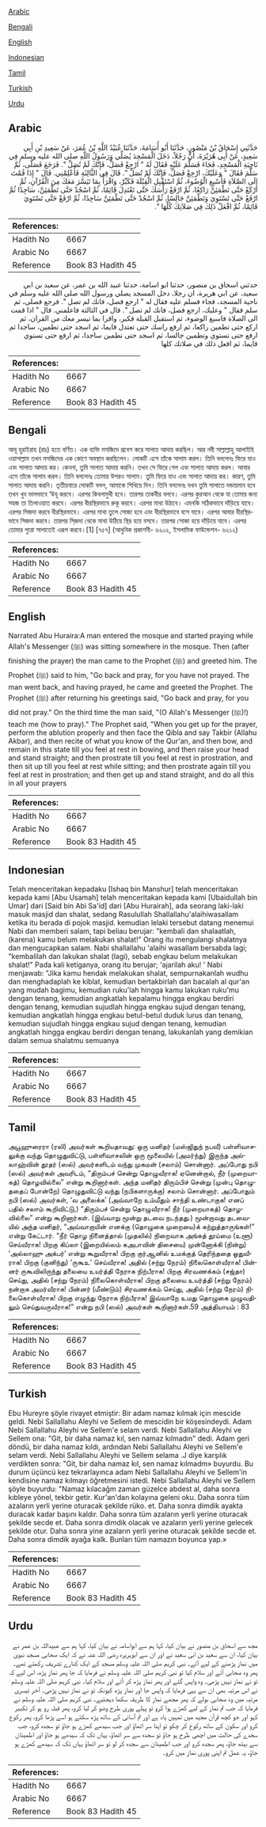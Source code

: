 [Arabic](#arabic)

[Bengali](#bengali)

[English](#english)

[Indonesian](#indonesian)

[Tamil](#tamil)

[Turkish](#turkish)

[Urdu](#urdu)

## Arabic


<div dir="rtl" lang="ar" style={{fontSize:'larger',backgroundColor:'#f8f9fa',padding:20}}>
حَدَّثَنِي إِسْحَاقُ بْنُ مَنْصُورٍ، حَدَّثَنَا أَبُو أُسَامَةَ، حَدَّثَنَا عُبَيْدُ اللَّهِ بْنُ عُمَرَ، عَنْ سَعِيدِ بْنِ أَبِي سَعِيدٍ، عَنْ أَبِي هُرَيْرَةَ، أَنَّ رَجُلاً، دَخَلَ الْمَسْجِدَ يُصَلِّي وَرَسُولُ اللَّهِ صلى الله عليه وسلم فِي نَاحِيَةِ الْمَسْجِدِ، فَجَاءَ فَسَلَّمَ عَلَيْهِ فَقَالَ لَهُ ‏"‏ ارْجِعْ فَصَلِّ، فَإِنَّكَ لَمْ تُصَلِّ ‏"‏‏.‏ فَرَجَعَ فَصَلَّى، ثُمَّ سَلَّمَ فَقَالَ ‏"‏ وَعَلَيْكَ، ارْجِعْ فَصَلِّ، فَإِنَّكَ لَمْ تُصَلِّ ‏"‏‏.‏ قَالَ فِي الثَّالِثَةِ فَأَعْلِمْنِي‏.‏ قَالَ ‏"‏ إِذَا قُمْتَ إِلَى الصَّلاَةِ فَأَسْبِغِ الْوُضُوءَ، ثُمَّ اسْتَقْبِلِ الْقِبْلَةَ فَكَبِّرْ، وَاقْرَأْ بِمَا تَيَسَّرَ مَعَكَ مِنَ الْقُرْآنِ، ثُمَّ ارْكَعْ حَتَّى تَطْمَئِنَّ رَاكِعًا، ثُمَّ ارْفَعْ رَأْسَكَ حَتَّى تَعْتَدِلَ قَائِمًا، ثُمَّ اسْجُدْ حَتَّى تَطْمَئِنَّ، سَاجِدًا ثُمَّ ارْفَعْ حَتَّى تَسْتَوِيَ وَتَطْمَئِنَّ جَالِسًا، ثُمَّ اسْجُدْ حَتَّى تَطْمَئِنَّ سَاجِدًا، ثُمَّ ارْفَعْ حَتَّى تَسْتَوِيَ قَائِمًا، ثُمَّ افْعَلْ ذَلِكَ فِي صَلاَتِكَ كُلِّهَا ‏"‏‏.‏
</div>
<div style={{backgroundColor:'#f8f9fa',padding:20, marginBottom: 10}}><table> <thead> <tr> <th>References:</th> <th></th> </tr> </thead> <tbody><tr><td>Hadith No</td><td>6667</td></tr><tr><td>Arabic No</td><td>6667</td></tr><tr><td>Reference</td><td>Book 83 Hadith 45</td></tr></tbody></table></div>


<div dir="rtl" lang="ar" style={{fontSize:'larger',backgroundColor:'#f8f9fa',padding:20}}>
حدثني اسحاق بن منصور، حدثنا ابو اسامة، حدثنا عبيد الله بن عمر، عن سعيد بن ابي سعيد، عن ابي هريرة، ان رجلا، دخل المسجد يصلي ورسول الله صلى الله عليه وسلم في ناحية المسجد، فجاء فسلم عليه فقال له " ارجع فصل، فانك لم تصل ". فرجع فصلى، ثم سلم فقال " وعليك، ارجع فصل، فانك لم تصل ". قال في الثالثة فاعلمني. قال " اذا قمت الى الصلاة فاسبغ الوضوء، ثم استقبل القبلة فكبر، واقرا بما تيسر معك من القران، ثم اركع حتى تطمين راكعا، ثم ارفع راسك حتى تعتدل قايما، ثم اسجد حتى تطمين، ساجدا ثم ارفع حتى تستوي وتطمين جالسا، ثم اسجد حتى تطمين ساجدا، ثم ارفع حتى تستوي قايما، ثم افعل ذلك في صلاتك كلها
</div>
<div style={{backgroundColor:'#f8f9fa',padding:20, marginBottom: 10}}><table> <thead> <tr> <th>References:</th> <th></th> </tr> </thead> <tbody><tr><td>Hadith No</td><td>6667</td></tr><tr><td>Arabic No</td><td>6667</td></tr><tr><td>Reference</td><td>Book 83 Hadith 45</td></tr></tbody></table></div>

## Bengali


<div dir="ltr" lang="bn" style={{fontSize:'larger',backgroundColor:'#f8f9fa',padding:20}}>
আবূ হুরাইরাহ (রাঃ) হতে বর্ণিত। এক ব্যক্তি মসজিদে প্রবেশ করে সালাত আদায় করছিল। আর নবী সাল্লাল্লাহু আলাইহি ওয়াসাল্লাম তখন মসজিদের এক কোণে অবস্থান করছিলেন। লোকটি এসে তাঁকে সালাম করল। তিনি বললেনঃ ফিরে যাও এবং সালাত আদায় কর। কেননা, তুমি সালাত আদায় করনি। তখন সে ফিরে গেল এবং সালাত আদায় করল। আবার এসে তাঁকে সালাম করল। তিনি বললেনঃ তোমার উপরও সালাম। তুমি ফিরে যাও এবং সালাত আদায় কর। কারণ, তুমি সালাত আদায় করনি। তৃতীয়বারে লোকটি বলল, আমাকে শিখিয়ে দিন। তিনি বললেনঃ যখন তুমি সালাতে দন্ডায়মান হবে তখন খুব ভালভাবে ‘উযূ করবে। এরপর কিবলামুখী হবে। তারপর তাকবীর বলবে। এরপর কুরআন থেকে যা তোমার জন্য সহজ তা তিলাওয়াত করবে। এরপর ধীরস্থিরভাবে রুকূ করবে। এরপর মাথা উঠাবে। এমনকি সঠিকভাবে দাঁড়িয়ে যাবে। এরপর সিজদা করবে ধীরস্থিরভাবে। এরপর মাথা তুলে সোজা হবে এবং ধীরস্থিরভাবে বসে যাবে। এরপর আবার ধীরস্থিরভাবে সিজদা করবে। তারপর সি্জদা থেকে মাথা উঠিয়ে স্থির হয়ে বসবে। তারপর সোজা হয়ে দাঁড়িয়ে যাবে। এরপর তোমার পুরো সালাতেই এরূপ করবে।[1] [৭৫৭] (আধুনিক প্রকাশনী- ৬২০২, ইসলামিক ফাউন্ডেশন- ৬২১২)
</div>
<div style={{backgroundColor:'#f8f9fa',padding:20, marginBottom: 10}}><table> <thead> <tr> <th>References:</th> <th></th> </tr> </thead> <tbody><tr><td>Hadith No</td><td>6667</td></tr><tr><td>Arabic No</td><td>6667</td></tr><tr><td>Reference</td><td>Book 83 Hadith 45</td></tr></tbody></table></div>

## English


<div dir="ltr" lang="en" style={{fontSize:'larger',backgroundColor:'#f8f9fa',padding:20}}>
Narrated Abu Huraira:A man entered the mosque and started praying while Allah's Messenger (ﷺ) was sitting somewhere in the mosque. Then (after finishing the prayer) the man came to the Prophet (ﷺ) and greeted him. The Prophet (ﷺ) said to him, "Go back and pray, for you have not prayed. The man went back, and having prayed, he came and greeted the Prophet. The Prophet (ﷺ) after returning his greetings said, "Go back and pray, for you did not pray." On the third time the man said, "(O Allah's Messenger (ﷺ)!) teach me (how to pray)." The Prophet said, "When you get up for the prayer, perform the ablution properly and then face the Qibla and say Takbir (Allahu Akbar), and then recite of what you know of the Qur'an, and then bow, and remain in this state till you feel at rest in bowing, and then raise your head and stand straight; and then prostrate till you feel at rest in prostration, and then sit up till you feel at rest while sitting; and then prostrate again till you feel at rest in prostration; and then get up and stand straight, and do all this in all your prayers
</div>
<div style={{backgroundColor:'#f8f9fa',padding:20, marginBottom: 10}}><table> <thead> <tr> <th>References:</th> <th></th> </tr> </thead> <tbody><tr><td>Hadith No</td><td>6667</td></tr><tr><td>Arabic No</td><td>6667</td></tr><tr><td>Reference</td><td>Book 83 Hadith 45</td></tr></tbody></table></div>

## Indonesian


<div dir="ltr" lang="id" style={{fontSize:'larger',backgroundColor:'#f8f9fa',padding:20}}>
Telah menceritakan kepadaku [Ishaq bin Manshur] telah menceritakan kepada kami [Abu Usamah] telah menceritakan kepada kami [Ubaidullah bin Umar] dari [Said bin Abi Sa'id] dari [Abu Hurairah], ada seorang laki-laki masuk masjid dan shalat, sedang Rasulullah Shallallahu'alaihiwasallam ketika itu berada di pojok masjid. kemudian lelaki tersebut datang menemui Nabi dan memberi salam, tapi beliau berujar: "kembali dan shalaatlah, (karena) kamu belum melakukan shalat!" Orang itu mengulangi shalatnya dan mengucapkan salam. Nabi shallallahu 'alaihi wasallam bersabda lagi; "kembalilah dan lakukan shalat (lagi), sebab engkau belum melakukan shalat!" Pada kali ketiganya, orang itu berujar; 'ajarilah aku! ' Nabi menjawab: "Jika kamu hendak melakukan shalat, sempurnakanlah wudhu dan menghadaplah ke kiblat, kemudian bertakbirlah dan bacalah al qur'an yang mudah bagimu, kemudian ruku'lah hingga kamu lakukan ruku'mu dengan tenang, kemudian angkatlah kepalamu hingga engkau berdiri dengan tenang, kemudian sujudlah hingga engkau sujud dengan tenang, kemudian angkatlah hingga engkau betul-betul duduk lurus dan tenang, kemudian sujudlah hingga engkau sujud dengan tenang, kemudian angkatlah hingga engkau berdiri dengan tenang, lakukanlah yang demikian dalam semua shalatmu semuanya
</div>
<div style={{backgroundColor:'#f8f9fa',padding:20, marginBottom: 10}}><table> <thead> <tr> <th>References:</th> <th></th> </tr> </thead> <tbody><tr><td>Hadith No</td><td>6667</td></tr><tr><td>Arabic No</td><td>6667</td></tr><tr><td>Reference</td><td>Book 83 Hadith 45</td></tr></tbody></table></div>

## Tamil


<div dir="ltr" lang="ta" style={{fontSize:'larger',backgroundColor:'#f8f9fa',padding:20}}>
அபூஹுரைரா (ரலி) அவர்கள் கூறியதாவது: ஒரு மனிதர் (மஸ்ஜிதுந் நபவீ) பள்ளிவாசலுக்கு வந்து தொழுதுவிட்டு, பள்ளிவாசலின் ஒரு மூலையில் (அமர்ந்து) இருந்த அல்லாஹ்வின் தூதர் (ஸல்) அவர்களிடம் வந்து முகமன் (சலாம்) சொன்னார். அப்போது நபி (ஸல்) அவர்கள் அவரிடம், “திரும்பச் சென்று தொழுவீராக! ஏனென்றால், நீர் (முறையாகத்) தொழவில்லை” என்று கூறினார்கள். அந்த மனிதர் திரும்பிச் சென்று (முன்பு தொழுததைப் போன்றே) தொழுதுவிட்டு வந்து (நபிகளாருக்கு) சலாம் சொன்னார். அப்போதும் நபி (ஸல்) அவர்கள், ‘வ அலைக்க’ (அவ்வாறே உம்மீதும் சாந்தி உண்டாகுக! எனப் பதில் சலாம் கூறிவிட்டு,) “திரும்பச் சென்று தொழுவீராக! நீர் (முறையாகத்) தொழவில்லை” என்று கூறினார்கள். (இவ்வாறு மூன்று தடவை நடந்தது.) மூன்றாவது தடவையில் அந்த மனிதர், “அவ்வாறாயின் எனக்கு (தொழுகை முறையை)க் கற்றுத்தாருங்கள்!” என்று கேட்டார். “நீர் தொழ நினைத்தால் (முதலில்) நிறைவாக அங்கத் தூய்மை (உளூ) செய்வீராக! பிறகு கிப்லா (இறையில்லம் கஅபாவின் திசையை) முன்னோக்கி (நின்று) ‘அல்லாஹு அக்பர்’ என்று கூறுவீராக! பிறகு குர்ஆனில் உமக்குத் தெரிந்ததை ஓதுவீராக! பிறகு (குனிந்து) ‘ருகூஉ’ செய்வீராக! அதில் (சற்று நேரம்) நிலைகொள்வீராக! பின்னர் ருகூவிலிருந்து தலையை உயர்த்தி நேராக நிற்பீராக! பிறகு சிரவணக்கம் (சஜ்தா) செய்து, அதில் (சற்று நேரம்) நிலைகொள்வீராக! பிறகு தலையை உயர்த்தி (சற்று நேரம்) நன்றாக அமர்வீராக! பின்னர் (மீண்டும்) சிரவணக்கம் செய்து, அதில் (சற்று நேரம்) நிலைகொள்வீராக! பிறகு எழுந்து நேராக நிற்பீராக! இவ்வாறே உமது தொழுகை முழுவதிலும் செய்துவருவீராக!” என்று நபி (ஸல்) அவர்கள் கூறினார்கள்.59 அத்தியாயம் : 83
</div>
<div style={{backgroundColor:'#f8f9fa',padding:20, marginBottom: 10}}><table> <thead> <tr> <th>References:</th> <th></th> </tr> </thead> <tbody><tr><td>Hadith No</td><td>6667</td></tr><tr><td>Arabic No</td><td>6667</td></tr><tr><td>Reference</td><td>Book 83 Hadith 45</td></tr></tbody></table></div>

## Turkish


<div dir="ltr" lang="tr" style={{fontSize:'larger',backgroundColor:'#f8f9fa',padding:20}}>
Ebu Hureyre şöyle rivayet etmiştir: Bir adam namaz kılmak için mescide geldi. Nebi Sallallahu Aleyhi ve Sellem de mescidin bir köşesindeydi. Adam Nebi Sallallahu Aleyhi ve Sellem'e selam verdi. Nebi Sallallahu Aleyhi ve Sellem ona: "Git, bir daha namaz kıl, sen namaz kılmadın" dedi. Adam geri döndü, bir daha namaz kıldı, ardından Nebi Sallallahu Aleyhi ve Sellem'e selam verdi. Nebi Sallallahu Aleyhi ve Sellem selama .J diye karşılık verdikten sonra: "Git, bir daha namaz kıl, sen namaz kılmadm» buyurdu. Bu durum üçüncü kez tekrarlayınca adam Nebi Sallallahu Aleyhi ve Sellem'in kendisine namaz kılmayı öğretmesini istedi. Nebi Sallallahu Aleyhi ve Sellem şöyle buyurdu: "Namaz kılacağm zaman güzelce abdest al, daha sonra kıbleye yönel, tekbir getir. Kur'an'dan kolayına geleni oku. Daha sonra tüm azaların yerli yerine oturacak şekilde rüko. et. Daha sonra dimdik ayakta duracak kadar başını kaldır. Daha sonra tüm azaların yerli yerine oturacak şekilde secde et. Daha sonra dimdik olacak ve azaların yerli yerine gelecek şekilde otur. Daha sonra yine azaların yerli yerine oturacak şekilde secde et. Daha sonra dimdik ayağa kalk. Bunları tüm namazın boyunca yap.»
</div>
<div style={{backgroundColor:'#f8f9fa',padding:20, marginBottom: 10}}><table> <thead> <tr> <th>References:</th> <th></th> </tr> </thead> <tbody><tr><td>Hadith No</td><td>6667</td></tr><tr><td>Arabic No</td><td>6667</td></tr><tr><td>Reference</td><td>Book 83 Hadith 45</td></tr></tbody></table></div>

## Urdu


<div dir="rtl" lang="ur" style={{fontSize:'larger',backgroundColor:'#f8f9fa',padding:20}}>
مجھ سے اسحاق بن منصور نے بیان کیا، کہا ہم سے ابواسامہ نے بیان کیا، کہا ہم سے عبیداللہ بن عمر نے بیان کیا، ان سے سعید بن ابی سعید نے اور ان سے ابوہریرہ رضی اللہ عنہ نے کہ ایک صحابی مسجد نبوی میں نماز پڑھنے کے لیے آئے۔ نبی کریم صلی اللہ علیہ وسلم مسجد کے ایک کنارے تشریف رکھتے تھے۔ پھر وہ صحابی آئے اور سلام کیا تو نبی کریم صلی اللہ علیہ وسلم نے فرمایا کہ جا پھر نماز پڑھ، اس لیے کہ تو نے نماز نہیں پڑھی۔ وہ واپس گئے اور پھر نماز پڑھ کر آئے اور سلام کیا۔ نبی کریم صلی اللہ علیہ وسلم نے اس مرتبہ بھی ان سے یہی فرمایا کہ واپس جا اور نماز پڑھ کیونکہ تو نے نماز نہیں پڑھی۔ آخر تیسری مرتبہ میں وہ صحابی بولے کہ پھر مجھے نماز کا طریقہ سکھا دیجئیے۔ نبی کریم صلی اللہ علیہ وسلم نے فرمایا کہ جب تم نماز کے لیے کھڑے ہوا کرو تو پہلے پوری طرح وضو کر لیا کرو، پھر قبلہ رو ہو کر تکبیر کہو اور جو کچھ قرآن مجید میں تمہیں یاد ہے اور تم آسانی کے ساتھ پڑھ سکتے ہو اسے پڑھا کرو، پھر رکوع کرو اور سکون کے ساتھ رکوع کر چکو تو اپنا سر اٹھاؤ اور جب سیدھے کھڑے ہو جاؤ تو سجدہ کرو، جب سجدے کی حالت میں اچھی طرح ہو جاؤ تو سجدہ سے سر اٹھاؤ، یہاں تک کہ سیدھے ہو جاؤ اور اطمینان سے بیٹھ جاؤ، پھر سجدہ کرو اور جب اطمینان سے سجدہ کر لو تو سر اٹھاؤ یہاں تک کہ سیدھے کھڑے ہو جاؤ، یہ عمل تم اپنی پوری نماز میں کرو۔
</div>
<div style={{backgroundColor:'#f8f9fa',padding:20, marginBottom: 10}}><table> <thead> <tr> <th>References:</th> <th></th> </tr> </thead> <tbody><tr><td>Hadith No</td><td>6667</td></tr><tr><td>Arabic No</td><td>6667</td></tr><tr><td>Reference</td><td>Book 83 Hadith 45</td></tr></tbody></table></div>